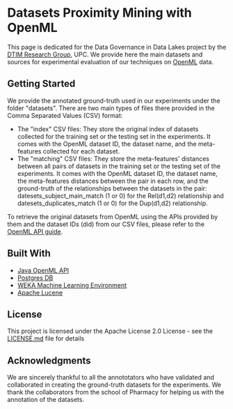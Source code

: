 # Datasets Proximity Mining with OpenML

This page is dedicated for the Data Governance in Data Lakes project by the [DTIM Research Group](http://www.essi.upc.edu/dtim), UPC. We provide here the main datasets and sources for experimental evaluation of our techniques on [OpenML](https://www.openml.org) data.

## Getting Started

We provide the annotated ground-truth used in our experiments under the folder "datasets". There are two main types of files there provided in the Comma Separated Values (CSV) format:

* The "index" CSV files: They store the original index of datasets collected for the training set or the testing set in the experiments. It comes with the OpenML dataset ID, the dataset name, and the meta-features collected for each dataset.
* The "matching" CSV files: They store the meta-features' distances between all pairs of datasets in the training set or the testing set of the experiments. It comes with the OpenML dataset ID, the dataset name, the meta-features distances between the pair in each row, and the ground-truth of the relationships between the datasets in the pair: datesets_subject_main_match (1 or 0) for the Rel(d1,d2) relationship and datesets_duplicates_match (1 or 0) for the Dup(d1,d2) relationship.


To retrieve the original datasets from OpenML using the APIs provided by them and the dataset IDs (did) from our CSV files, please refer to the [OpenML API guide](https://www.openml.org/guide).


## Built With

* [Java OpenML API](https://www.openml.org/guide#!java)
* [Postgres DB](https://www.postgresql.org/)
* [WEKA Machine Learning Environment](http://www.cs.waikato.ac.nz/ml/weka/)
* [Apache Lucene](http://lucene.apache.org/)

## License

This project is licensed under the Apache License 2.0 License - see the [LICENSE.md](LICENSE) file for details

## Acknowledgments
We are sincerely thankful to all the annototators who have validated and collaborated in creating the ground-truth datasets for the experiments. We thank the collaborators from the school of Pharmacy for helping us with the annotation of the datasets.

